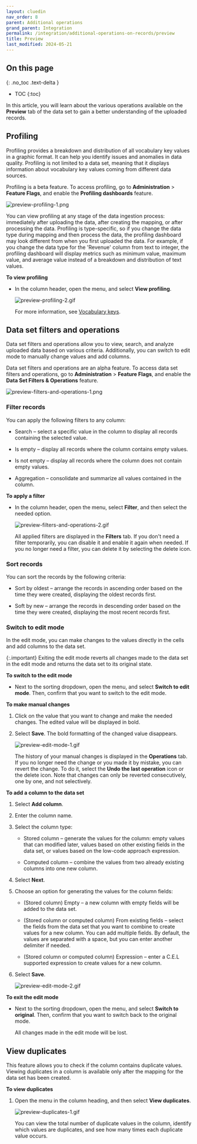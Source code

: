 ```yaml
---
layout: cluedin
nav_order: 8
parent: Additional operations
grand_parent: Integration
permalink: /integration/additional-operations-on-records/preview
title: Preview
last_modified: 2024-05-21
---
```

## On this page
{: .no_toc .text-delta }
- TOC
{:toc}

In this article, you will learn about the various operations available on the **Preview** tab of the data set to gain a better understanding of the uploaded records.

## Profiling

Profiling provides a breakdown and distribution of all vocabulary key values in a graphic format. It can help you identify issues and anomalies in data quality. Profiling is not limited to a data set, meaning that it displays information about vocabulary key values coming from different data sources.

Profiling is a beta feature. To access profiling, go to **Administration** > **Feature Flags**, and enable the **Profiling dashboards** feature.

![preview-profiling-1.png](../../assets/images/integration/additional-operations/preview-profiling-1.png)

You can view profiling at any stage of the data ingestion process: immediately after uploading the data, after creating the mapping, or after processing the data. Profiling is type-specific, so if you change the data type during mapping and then process the data, the profiling dashboard may look different from when you first uploaded the data. For example, if you change the data type for the 'Revenue' column from text to integer, the profiling dashboard will display metrics such as minimum value, maximum value, and average value instead of a breakdown and distribution of text values.

**To view profiling**

- In the column header, open the menu, and select **View profiling**.

    ![preview-profiling-2.gif](../../assets/images/integration/additional-operations/preview-profiling-2.gif)

    For more information, see [Vocabulary keys](/management/data-catalog/vocabulary-keys).

## Data set filters and operations

Data set filters and operations allow you to view, search, and analyze uploaded data based on various criteria. Additionally, you can switch to edit mode to manually change values and add columns.

Data set filters and operations are an alpha feature. To access data set filters and operations, go to **Administration** > **Feature Flags**, and enable the **Data Set Filters & Operations** feature.

![preview-filters-and-operations-1.png](../../assets/images/integration/additional-operations/preview-filters-and-operations-1.png)

### Filter records

You can apply the following filters to any column:

- Search – select a specific value in the column to display all records containing the selected value.

- Is empty – display all records where the column contains empty values.

- Is not empty – display all records where the column does not contain empty values.

- Aggregation – consolidate and summarize all values contained in the column.

**To apply a filter**

- In the column header, open the menu, select **Filter**, and then select the needed option.

    ![preview-filters-and-operations-2.gif](../../assets/images/integration/additional-operations/preview-filters-and-operations-2.gif)

    All applied filters are displayed in the **Filters** tab. If you don't need a filter temporarily, you can disable it and enable it again when needed. If you no longer need a filter, you can delete it by selecting the delete icon.

### Sort records

You can sort the records by the following criteria:

- Sort by oldest – arrange the records in ascending order based on the time they were created, displaying the oldest records first.

- Soft by new – arrange the records in descending order based on the time they were created, displaying the most recent records first.

### Switch to edit mode

In the  edit mode, you can make changes to the values directly in the cells and add columns to the data set.

{:.important}
Exiting the edit mode reverts all changes made to the data set in the edit mode and returns the data set to its original state.

**To switch to the edit mode**

- Next to the sorting dropdown, open the menu, and select **Switch to edit mode**. Then, confirm that you want to switch to the edit mode.

**To make manual changes**

1. Click on the value that you want to change and make the needed changes. The edited value will be displayed in bold.

1. Select **Save**. The bold formatting of the changed value disappears.

    ![preview-edit-mode-1.gif](../../assets/images/integration/additional-operations/preview-edit-mode-1.gif)

    The history of your manual changes is displayed in the **Operations** tab. If you no longer need the change or you made it by mistake, you can revert the change. To do it, select the **Undo the last operation** icon or the delete icon. Note that changes can only be reverted consecutively, one by one, and not selectively.

**To add a column to the data set**

1. Select **Add column**.

1. Enter the column name.

1. Select the column type:

    - Stored column – generate the values for the column: empty values that can modified later, values based on other existing fields in the data set, or values based on the low-code approach expression.

    - Computed column – combine the values from two already existing columns into one new column.

1. Select **Next**.

1. Choose an option for generating the values for the column fields:

    - (Stored column) Empty – a new column with empty fields will be added to the data set.

    - (Stored column or computed column) From existing fields – select the fields from the data set that you want to combine to create values for a new column. You can add multiple fields. By default, the values are separated with a space, but you can enter another delimiter if needed.

    - (Stored column or computed column) Expression – enter a C.E.L supported expression to create values for a new column.

1. Select **Save**.

    ![preview-edit-mode-2.gif](../../assets/images/integration/additional-operations/preview-edit-mode-2.gif)

**To exit the edit mode**

- Next to the sorting dropdown, open the menu, and select **Switch to original**. Then, confirm that you want to switch back to the original mode.

    All changes made in the edit mode will be lost.

## View duplicates

This feature allows you to check if the column contains duplicate values. Viewing duplicates in a column is available only after the mapping for the data set has been created. 

**To view duplicates**

1. Open the menu in the column heading, and then select **View duplicates**.

    ![preview-duplicates-1.gif](../../assets/images/integration/additional-operations/preview-duplicates-1.gif)

    You can view the total number of duplicate values in the column, identify which values are duplicates, and see how many times each duplicate value occurs.